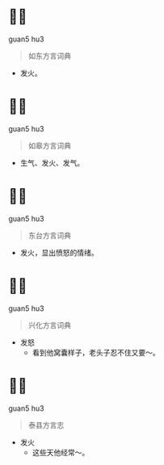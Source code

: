 # 𠈑火
guan5 hu3
> 如东方言词典
- 发火。

# 𠈑火
guan5 hu3
> 如皋方言词典
- 生气、发火、发气。

# 𠈑火
guan5 hu3
> 东台方言词典
- 发火，显出愤怒的情绪。

# 𠈑火
guan5 hu3
> 兴化方言词典
- 发怒
  - 看到他窝囊样子，老头子忍不住又要～。

# 𠈑火
guan5 hu3
> 泰县方言志
- 发火
  - 这些天他经常～。
